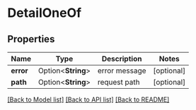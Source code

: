 # DetailOneOf

## Properties

Name | Type | Description | Notes
------------ | ------------- | ------------- | -------------
**error** | Option<**String**> | error message | [optional]
**path** | Option<**String**> | request path | [optional]

[[Back to Model list]](../README.md#documentation-for-models) [[Back to API list]](../README.md#documentation-for-api-endpoints) [[Back to README]](../README.md)


